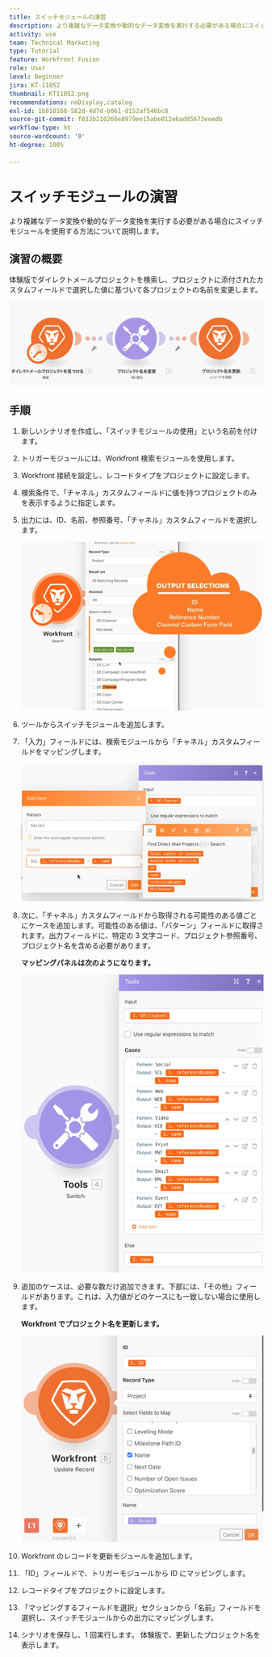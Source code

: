 ```yaml
---
title: スイッチモジュールの演習
description: より複雑なデータ変換や動的なデータ変換を実行する必要がある場合にスイッチモジュールを使用する方法について説明します。
activity: use
team: Technical Marketing
type: Tutorial
feature: Workfront Fusion
role: User
level: Beginner
jira: KT-11052
thumbnail: KT11052.png
recommendations: noDisplay,catalog
exl-id: 1b810168-582d-4d7d-b061-d152af546bc8
source-git-commit: f033b210268e8979ee15abe812e6ad85673eeedb
workflow-type: ht
source-wordcount: '0'
ht-degree: 100%

---
```


# スイッチモジュールの演習

より複雑なデータ変換や動的なデータ変換を実行する必要がある場合にスイッチモジュールを使用する方法について説明します。

## 演習の概要

体験版でダイレクトメールプロジェクトを検索し、プロジェクトに添付されたカスタムフィールドで選択した値に基づいて各プロジェクトの名前を変更します。

![スイッチモジュールの画像 1](../12-exercises/assets/switch-module-walkthrough-1.png)

## 手順

1. 新しいシナリオを作成し、「スイッチモジュールの使用」という名前を付けます。
1. トリガーモジュールには、Workfront 検索モジュールを使用します。
1. Workfront 接続を設定し、レコードタイプをプロジェクトに設定します。
1. 検索条件で、「チャネル」カスタムフィールドに値を持つプロジェクトのみを表示するように指定します。
1. 出力には、ID、名前、参照番号、「チャネル」カスタムフィールドを選択します。

   ![スイッチモジュールの画像 2](../12-exercises/assets/switch-module-walkthrough-2.png)

1. ツールからスイッチモジュールを追加します。
1. 「入力」フィールドには、検索モジュールから「チャネル」カスタムフィールドをマッピングします。

   ![スイッチモジュールの画像 3](../12-exercises/assets/switch-module-walkthrough-3.png)

1. 次に、「チャネル」カスタムフィールドから取得される可能性のある値ごとにケースを追加します。可能性のある値は、「パターン」フィールドに取得されます。出力フィールドに、特定の 3 文字コード、プロジェクト参照番号、プロジェクト名を含める必要があります。

   **マッピングパネルは次のようになります。**

   ![スイッチモジュールの画像 4](../12-exercises/assets/switch-module-walkthrough-4.png)

1. 追加のケースは、必要な数だけ追加できます。下部には、「その他」フィールドがあります。これは、入力値がどのケースにも一致しない場合に使用します。

   **Workfront でプロジェクト名を更新します。**

   ![スイッチモジュールの画像 5](../12-exercises/assets/switch-module-walkthrough-5.png)

1. Workfront のレコードを更新モジュールを追加します。
1. 「ID」フィールドで、トリガーモジュールから ID にマッピングします。
1. レコードタイプをプロジェクトに設定します。
1. 「マッピングするフィールドを選択」セクションから「名前」フィールドを選択し、スイッチモジュールからの出力にマッピングします。
1. シナリオを保存し、1 回実行します。 体験版で、更新したプロジェクト名を表示します。
